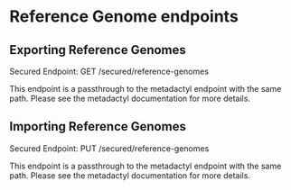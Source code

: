 # Reference Genome endpoints

## Exporting Reference Genomes

Secured Endpoint: GET /secured/reference-genomes

This endpoint is a passthrough to the metadactyl endpoint with the same
path. Please see the metadactyl documentation for more details.

## Importing Reference Genomes

Secured Endpoint: PUT /secured/reference-genomes

This endpoint is a passthrough to the metadactyl endpoint with the same
path. Please see the metadactyl documentation for more details.

